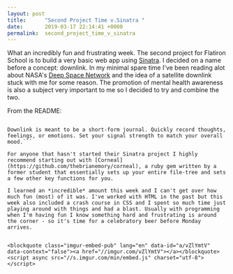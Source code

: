 ```yaml
---
layout: post
title:      "Second Project Time v.Sinatra "
date:       2019-03-17 22:14:41 +0000
permalink:  second_project_time_v_sinatra
---
```



What an incredibly fun and frustrating week. The second project for Flatiron School is to build a very basic web app using [Sinatra](http://sinatrarb.com/). I decided on a name before a concept: downlink. In my minimal spare time I've been reading alot about NASA's [Deep Space Network](https://en.wikipedia.org/wiki/NASA_Deep_Space_Network) and the idea of a satellite downlink stuck with me for some reason. The promotion of mental health awareness is also a subject very important to me so I decided to try and combine the two. 

From the README:

```Downlink is based on the widely accepted idea that keeping track of your thoughts and emotions is an effective means of managing your overall mental health. Getting these feelings out of your head and down into words will help you prioritize problems or fears - tracking these issues day-to-day allows you to better identify and control behaviors and triggers.

Downlink is meant to be a short-form journal. Quickly record thoughts, feelings, or emotions. Set your signal strength to match your overall mood.```

For anyone that hasn't started their Sinatra project I highly recommend starting out with [Corneal](https://github.com/thebrianemory/corneal), a ruby gem written by a former student that essentially sets up your entire file-tree and sets a few other key functions for you. 

I learned an *incredible* amount this week and I can't get over how much fun (most) of it was. I've worked with HTML in the past but this week also included a crash course in CSS and I spent so much time just playing around with things and had a blast. Usually with programming when I'm having fun I know something hard and frustrating is around the corner - so it's time for a celebratory beer before Monday arrives. 


<blockquote class="imgur-embed-pub" lang="en" data-id="a/vZlYmtV" data-context="false"><a href="//imgur.com/vZlYmtV"></a></blockquote><script async src="//s.imgur.com/min/embed.js" charset="utf-8"></script>
